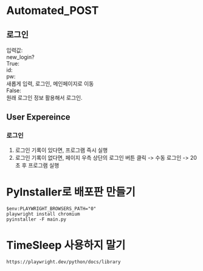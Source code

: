 # Automated_POST

## 로그인
입력값:  
<t>  new_login?  
<t>    True:  
<t>      id:  
<t>      pw:  
<t>      새롭게 입력, 로그인, 메인페이지로 이동  
<t>    False:  
<t>      원래 로그인 정보 활용해서 로그인.  
  


## User Expereince
### 로그인
1. 로그인 기록이 있다면, 프로그램 즉시 실행
2. 로그인 기록이 없다면, 페이지 우측 상단의 로그인 버튼 클릭 -> 수동 로그인 -> 20초 후 프로그램 실행


# PyInstaller로 배포판 만들기
```
$env:PLAYWRIGHT_BROWSERS_PATH="0"
playwright install chromium
pyinstaller -F main.py
```

# TimeSleep 사용하지 말기
```aiignore
https://playwright.dev/python/docs/library
```